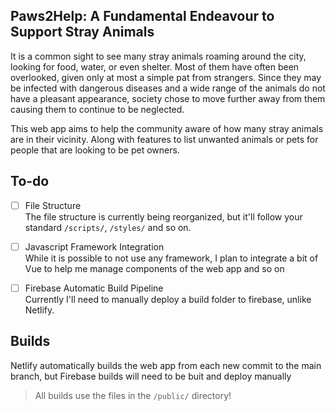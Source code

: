 ## Paws2Help: A Fundamental Endeavour to Support Stray Animals

It is a common sight to see many stray animals roaming around the city, looking for food, water, or even shelter. Most of them have often been overlooked, given only at most a simple pat from strangers. Since they may be infected with dangerous diseases and a wide range of the animals do not have a pleasant appearance, society chose to move further away from them causing them to continue to be neglected. 

This web app aims to help the community aware of how many stray animals are in their vicinity. Along with features to list unwanted animals or pets for people that are looking to be pet owners.

## To-do

- [ ] File Structure<br>
The file structure is currently being reorganized, but it'll follow your standard `/scripts/`, `/styles/` and so on.

- [ ] Javascript Framework Integration<br>
While it is possible to not use any framework, I plan to integrate a bit of Vue to help me manage components of the web app and so on

- [ ] Firebase Automatic Build Pipeline<br>
Currently I'll need to manually deploy a build folder to firebase, unlike Netlify. 

## Builds

Netlify automatically builds the web app from each new commit to the main branch, but Firebase builds will need to be buit and deploy manually

> All builds use the files in the `/public/` directory!
